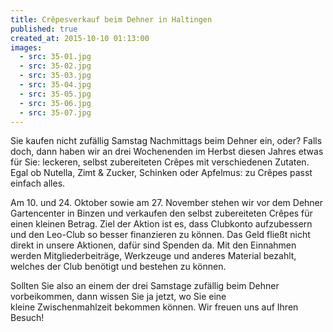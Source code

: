 ```yaml
---
title: Crêpesverkauf beim Dehner in Haltingen
published: true
created_at: 2015-10-10 01:13:00
images:
  - src: 35-01.jpg
  - src: 35-02.jpg
  - src: 35-03.jpg
  - src: 35-04.jpg
  - src: 35-05.jpg
  - src: 35-06.jpg
  - src: 35-07.jpg
---
```


Sie kaufen nicht zufällig Samstag Nachmittags beim Dehner ein, oder? Falls doch, dann haben wir an drei Wochenenden im Herbst diesen Jahres etwas für Sie: leckeren, selbst zubereiteten Crêpes mit verschiedenen Zutaten. Egal ob Nutella, Zimt & Zucker, Schinken oder Apfelmus: zu Crêpes passt einfach alles.

Am 10. und 24. Oktober sowie am 27. November stehen wir vor dem Dehner Gartencenter in Binzen und verkaufen den selbst zubereiteten Crêpes für einen kleinen Betrag. Ziel der Aktion ist es, dass Clubkonto aufzubessern und den Leo-Club so besser finanzieren zu können. Das Geld fließt nicht direkt in unsere Aktionen, dafür sind Spenden da. Mit den Einnahmen werden Mitgliederbeiträge, Werkzeuge und anderes Material bezahlt, welches der Club benötigt und bestehen zu können.

Sollten Sie also an einem der drei Samstage zufällig beim Dehner vorbeikommen, dann wissen Sie ja jetzt, wo Sie eine kleine Zwischenmahlzeit bekommen können. Wir freuen uns auf Ihren Besuch!
